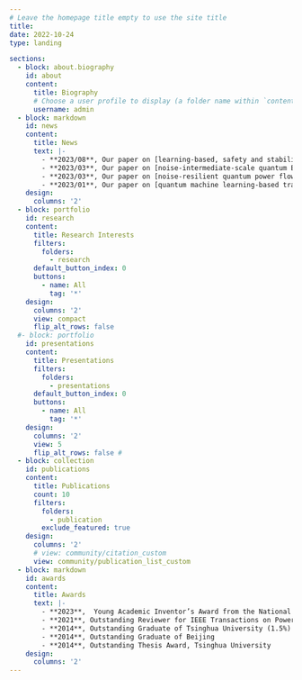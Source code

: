 ```yaml
---
# Leave the homepage title empty to use the site title
title:
date: 2022-10-24
type: landing

sections:
  - block: about.biography
    id: about
    content:
      title: Biography
      # Choose a user profile to display (a folder name within `content/authors/`)
      username: admin
  - block: markdown
    id: news
    content:
      title: News
      text: |-
        - **2023/08**, Our paper on [learning-based, safety and stability-certified microgrid control](https://ieeexplore.ieee.org/abstract/document/10233047) is accepted by IEEE Transactions on Smart Grid.
        - **2023/03**, Our paper on [noise-intermediate-scale quantum EMTP](https://ieeexplore.ieee.org/abstract/document/9769895) is published by IEEE Transactions on Power Systems.
        - **2023/03**, Our paper on [noise-resilient quantum power flow](https://ieeexplore.ieee.org/abstract/document/10144277) is accepted by iEnergy.
        - **2023/01**, Our paper on [quantum machine learning-based transient stability assessment](https://ieeexplore.ieee.org/abstract/document/9737359) is published by IEEE Transactions on Power Systems.
    design:
      columns: '2'
  - block: portfolio
    id: research
    content:
      title: Research Interests
      filters:
        folders:
          - research
      default_button_index: 0
      buttons:
        - name: All
          tag: '*'
    design:
      columns: '2'
      view: compact
      flip_alt_rows: false
  #- block: portfolio
    id: presentations
    content:
      title: Presentations
      filters:
        folders:
          - presentations
      default_button_index: 0
      buttons:
        - name: All
          tag: '*'
    design:
      columns: '2'
      view: 5
      flip_alt_rows: false #
  - block: collection
    id: publications
    content:
      title: Publications
      count: 10
      filters:
        folders:
          - publication
        exclude_featured: true
    design:
      columns: '2'
      # view: community/citation_custom
      view: community/publication_list_custom
  - block: markdown
    id: awards
    content:
      title: Awards
      text: |-
        - **2023**,  Young Academic Inventor’s Award from the National Academy of Inventors (NAI) Stony Brook University Chapter, recognized for her ”fundamental work in quantum computing techniques for large-scale power system problems”
        - **2021**, Outstanding Reviewer for IEEE Transactions on Power Systems
        - **2014**, Outstanding Graduate of Tsinghua University (1.5%) 
        - **2014**, Outstanding Graduate of Beijing
        - **2014**, Outstanding Thesis Award, Tsinghua University
    design:
      columns: '2'
---
```

